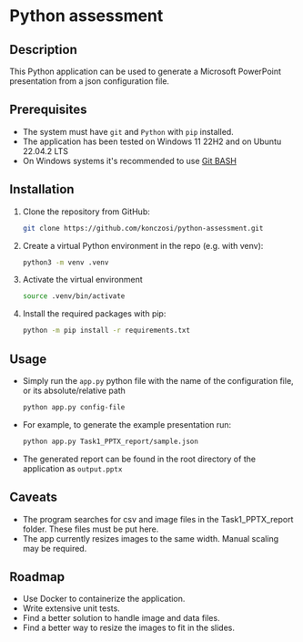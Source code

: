 # Python assessment

## Description

This Python application can be used to generate a Microsoft PowerPoint presentation from a json configuration file.

## Prerequisites

- The system must have `git` and `Python` with `pip` installed.
- The application has been tested on Windows 11 22H2 and on Ubuntu 22.04.2 LTS
- On Windows systems it's recommended to use [Git BASH](https://gitforwindows.org/)

## Installation

1. Clone the repository from GitHub:
    ```bash
    git clone https://github.com/konczosi/python-assessment.git
    ```
2. Create a virtual Python environment in the repo (e.g. with venv):
    ```bash
    python3 -m venv .venv
    ```
3. Activate the virtual environment
    ```bash
    source .venv/bin/activate
    ```
4. Install the required packages with pip:
   ```bash
   python -m pip install -r requirements.txt
   ```

## Usage
- Simply run the `app.py` python file with the name of the configuration file, or its absolute/relative path
    ```bash
    python app.py config-file
    ```
- For example, to generate the example presentation run:
    ```bash
    python app.py Task1_PPTX_report/sample.json
    ```
- The generated report can be found in the root directory of the application as `output.pptx`

## Caveats
- The program searches for csv and image files in the Task1_PPTX_report folder. These files must be put here.
- The app currently resizes images to the same width. Manual scaling may be required.

## Roadmap
- Use Docker to containerize the application.
- Write extensive unit tests.
- Find a better solution to handle image and data files.
- Find a better way to resize the images to fit in the slides.